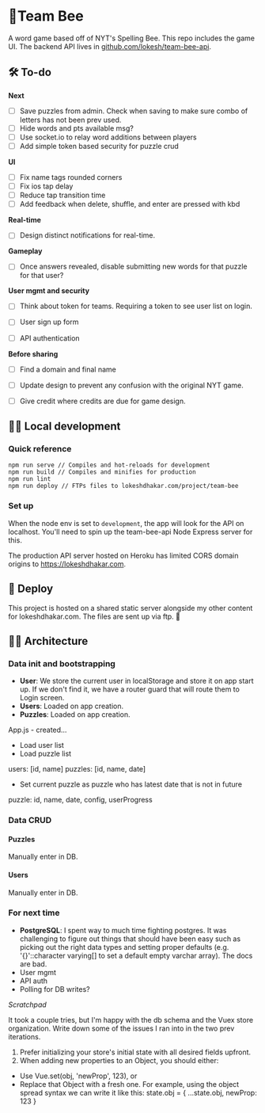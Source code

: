 # 🐝Team Bee

A word game based off of NYT's Spelling Bee. This repo includes the game UI. The backend API lives in [github.com/lokesh/team-bee-api](https://github.com/lokesh/team-bee-api).

## 🛠 To-do

**Next**
- [ ] Save puzzles from admin. Check when saving to make sure combo of letters has not been prev used.
- [ ] Hide words and pts available msg?
- [ ] Use socket.io to relay word additions between players
- [ ] Add simple token based security for puzzle crud

**UI**
- [ ] Fix name tags rounded corners
- [ ] Fix ios tap delay
- [ ] Reduce tap transition time
- [ ] Add feedback when delete, shuffle, and enter are pressed with kbd

**Real-time**
- [ ] Design distinct notifications for real-time.

**Gameplay**
- [ ] Once answers revealed, disable submitting new words for that puzzle for that user?

**User mgmt and security**
- [ ] Think about token for teams. Requiring a token to see user list on login.
- [ ] User sign up form
- [ ] API authentication


**Before sharing**
- [ ] Find a domain and final name
- [ ] Update design to prevent any confusion with the original NYT game.
- [ ] Give credit where credits are due for game design.


## 👨‍💻 Local development

### Quick reference

```
npm run serve // Compiles and hot-reloads for development
npm run build // Compiles and minifies for production
npm run lint
npm run deploy // FTPs files to lokeshdhakar.com/project/team-bee
```

### Set up

When the node env is set to `development`, the app will look for the API on localhost. You'll need to spin up the team-bee-api Node Express server for this.

The production API server hosted on Heroku has limited CORS domain origins to https://lokeshdhakar.com.

## 🚀 Deploy

This project is hosted on a shared static server alongside my other content for lokeshdhakar.com. The files are sent up via ftp. 🐌

## 👷‍♀️ Architecture

### Data init and bootstrapping

- **User**: We store the current user in localStorage and store it on app start up. If we don't find it, we have a router guard that will route them to Login screen.
- **Users**: Loaded on app creation.
- **Puzzles**: Loaded on app creation.


App.js - created...

- Load user list
- Load puzzle list

users: [id, name]
puzzles: [id, name, date]

- Set current puzzle as puzzle who has latest date that is not in future

puzzle: id, name, date, config, userProgress

### Data CRUD

#### Puzzles

Manually enter in DB.

#### Users

Manually enter in DB.


### For next time

- **PostgreSQL**: I spent way to much time fighting postgres. It was challenging to figure out things that should have been easy such as picking out the right data types and setting proper defaults (e.g. '{}'::character varying[] to set a default empty varchar array). The docs are bad.
- User mgmt
- API auth
- Polling for DB writes?


_Scratchpad_

It took a couple tries, but I'm happy with the db schema and the Vuex store organization. Write down some of the issues I ran into in the two prev iterations.


1. Prefer initializing your store's initial state with all desired fields upfront.
2. When adding new properties to an Object, you should either:
* Use Vue.set(obj, 'newProp', 123), or
* Replace that Object with a fresh one. For example, using the object spread syntax
 we can write it like this:
state.obj = { ...state.obj, newProp: 123 }


